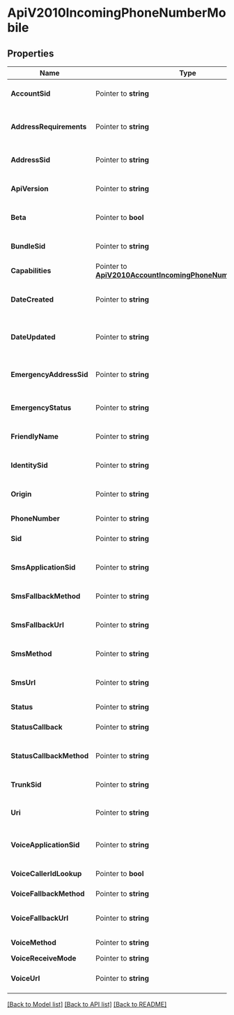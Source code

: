 # ApiV2010IncomingPhoneNumberMobile

## Properties

Name | Type | Description | Notes
------------ | ------------- | ------------- | -------------
**AccountSid** | Pointer to **string** | The SID of the Account that created the resource |
**AddressRequirements** | Pointer to **string** | Whether the phone number requires an Address registered with Twilio. |
**AddressSid** | Pointer to **string** | The SID of the Address resource associated with the phone number |
**ApiVersion** | Pointer to **string** | The API version used to start a new TwiML session |
**Beta** | Pointer to **bool** | Whether the phone number is new to the Twilio platform |
**BundleSid** | Pointer to **string** | The SID of the Bundle resource associated with number |
**Capabilities** | Pointer to [**ApiV2010AccountIncomingPhoneNumberCapabilities**](ApiV2010AccountIncomingPhoneNumberCapabilities.md) |  |
**DateCreated** | Pointer to **string** | The RFC 2822 date and time in GMT that the resource was created |
**DateUpdated** | Pointer to **string** | The RFC 2822 date and time in GMT that the resource was last updated |
**EmergencyAddressSid** | Pointer to **string** | The emergency address configuration to use for emergency calling |
**EmergencyStatus** | Pointer to **string** | Whether the phone number is enabled for emergency calling |
**FriendlyName** | Pointer to **string** | The string that you assigned to describe the resource |
**IdentitySid** | Pointer to **string** | The SID of the Identity resource associated with number |
**Origin** | Pointer to **string** | The phone number's origin. Can be twilio or hosted. |
**PhoneNumber** | Pointer to **string** | The phone number in E.164 format |
**Sid** | Pointer to **string** | The unique string that identifies the resource |
**SmsApplicationSid** | Pointer to **string** | The SID of the application that handles SMS messages sent to the phone number |
**SmsFallbackMethod** | Pointer to **string** | The HTTP method used with sms_fallback_url |
**SmsFallbackUrl** | Pointer to **string** | The URL that we call when an error occurs while retrieving or executing the TwiML |
**SmsMethod** | Pointer to **string** | The HTTP method to use with sms_url |
**SmsUrl** | Pointer to **string** | The URL we call when the phone number receives an incoming SMS message |
**Status** | Pointer to **string** |  |
**StatusCallback** | Pointer to **string** | The URL to send status information to your application |
**StatusCallbackMethod** | Pointer to **string** | The HTTP method we use to call status_callback |
**TrunkSid** | Pointer to **string** | The SID of the Trunk that handles calls to the phone number |
**Uri** | Pointer to **string** | The URI of the resource, relative to `https://api.twilio.com` |
**VoiceApplicationSid** | Pointer to **string** | The SID of the application that handles calls to the phone number |
**VoiceCallerIdLookup** | Pointer to **bool** | Whether to lookup the caller's name |
**VoiceFallbackMethod** | Pointer to **string** | The HTTP method used with voice_fallback_url |
**VoiceFallbackUrl** | Pointer to **string** | The URL we call when an error occurs in TwiML |
**VoiceMethod** | Pointer to **string** | The HTTP method used with the voice_url |
**VoiceReceiveMode** | Pointer to **string** |  |
**VoiceUrl** | Pointer to **string** | The URL we call when the phone number receives a call |

[[Back to Model list]](../README.md#documentation-for-models) [[Back to API list]](../README.md#documentation-for-api-endpoints) [[Back to README]](../README.md)


